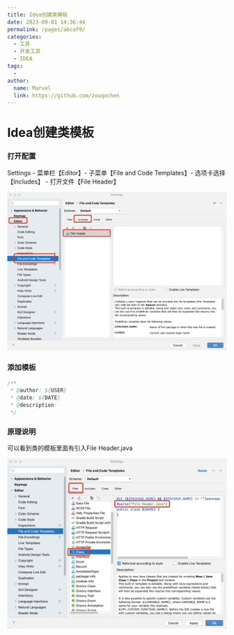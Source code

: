 ```yaml
---
title: Idea创建类模板
date: 2023-09-01 14:36:44
permalink: /pages/abcaf9/
categories:
  - 工具
  - 开发工具
  - IDEA
tags:
  - 
author: 
  name: Marvel
  link: https://github.com/zouquchen
---
```

# Idea创建类模板

### 打开配置

Settings - 菜单栏【Editor】- 子菜单【File and Code Templates】- 选项卡选择【Includes】 -  打开文件【File Header】

![image-20230901142653959](https://raw.githubusercontent.com/zouquchen/Images/main/imgs2023/08/image-20230901142653959.png)

### 添加模板

```java
/**
 * @author: ${USER} 
 * @date: ${DATE}
 * @description: 
 */
```

### 原理说明

可以看到类的模板里面有引入File Header.java

![image-20230901143606668](https://raw.githubusercontent.com/zouquchen/Images/main/imgs2023/08/image-20230901143606668.png)
